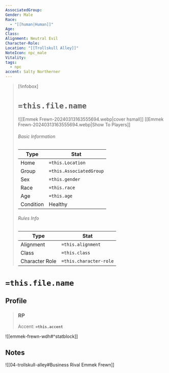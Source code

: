 ```yaml
---
AssociatedGroup: 
Gender: Male
Race:
  - "[[human|Human]]"
Age: 
Class: 
Alignment: Neutral Evil
Character-Role: 
Location: "[[Trollskull Alley]]"
NoteIcon: npc_male
Vitality: 
tags:
  - npc
accent: Salty Northerner
---
```




> [!infobox]
> # `=this.file.name`
> ![[Emmek Frewn-20240313163555694.webp|cover hsmall]]
> [[Emmek Frewn-20240313163555694.webp|Show To Players]]
> ###### Basic Information
> Type |  Stat |
> ---|---|
> Home | `=this.Location` |
> Group | `=this.AssociatedGroup` |
> Sex | `=this.gender` |
> Race | `=this.race` |
> Age | `=this.age` |
> Condition | Healthy |
> ###### Rules Info
> Type |  Stat |
> ---|---|
> Alignment | `=this.alignment` |
> Class | `=this.class` |
> Character Role | `=this.character-role` |

# `=this.file.name`
## Profile

> ### RP
> Accent: **`=this.accent`**

![[emmek-frewn-wdh#^statblock]]

## Notes
![[04-trollskull-alley#Business Rival Emmek Frewn]]